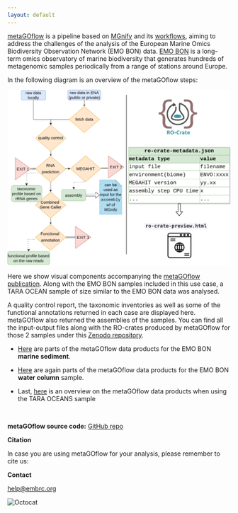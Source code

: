 ```yaml
---
layout: default
---
```


[metaGOflow](https://github.com/emo-bon/MetaGOflow) is a pipeline based on [MGnify](https://www.ebi.ac.uk/metagenomics/) and its [workflows](github.com/ebI-Metagenomics/pipeline-v5), 
aiming to address the challenges of the analysis of the European Marine Omics Biodiversity Observation Network (EMO BON) data. 
[EMO BON](https://www.embrc.eu/emo-bon) is a long-term omics observatory of marine biodiversity that generates hundreds of metagenomic samples periodically from a range of stations around Europe.


In the following diagram is an overview of the metaGOflow steps:

![wf](https://raw.githubusercontent.com/hariszaf/metaGOflow-use-case/gh-pages/assets/img/eosc-life-marine-gos-wf.png)


<!-- As long as our sequences seem good enough, we can investigate the taxonomic inventories returned, based on the SSU and the LSU rRNA genes.  -->

Here we show visual components accompanying the [metaGOflow publication](). 
Along with the EMO BON samples included in this use case, a TARA OCEAN sample of size similar to the EMO BON data was analysed. 
<!-- We performed all steps of metaGOflow for a marine sediment (ERR) and a water column (ERR) sample.  -->
A quality control report, the taxonomic inventories as well as some of the functional annotations returned in each case are displayed here.
metaGOflow also returned the assemblies of the samples. 
You can find all the input-output files along with the RO-crates produced by metaGOflow for those 2 samples under this [Zenodo repository]().
<!-- remember to update when zenodo ready -->


* [Here](./marine-sediment.html) are parts of the metaGOflow data products for the EMO BON **marine sediment**. 

* [Here](./water-column.html) are again parts of the metaGOflow data products for the EMO BON **water column** sample.

* Last, [here](./tara_ocean.md) is an overview on the metaGOflow data products when using the TARA OCEANS sample


<!-- > The complete data products of the last 2 cases will be displayed as such by the time the embargo of the raw data is over (September 2023). -->

<br>


**metaGOflow source code:**
[GitHub repo](https://github.com/emo-bon/MetaGOflow)


**Citation**

In case you are using metaGOflow for your analysis, please remember to cite us: 


**Contact** 

[help@embrc.org](mailto:help@embrc.org)

![Octocat](https://github.githubassets.com/images/icons/emoji/octocat.png)



